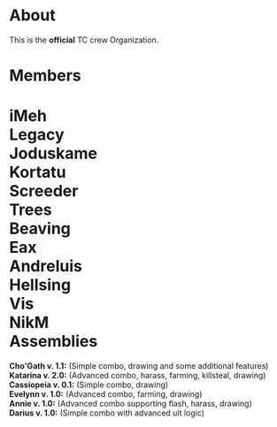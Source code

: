 About
============
This is the <b>official</b> TC crew Organization.

Members
============
<b>iMeh</b>
<br><b>Legacy</b>
<br><b>Joduskame</b>
<br><b>Kortatu</b>
<br><b>Screeder</b>
<br><b>Trees</b>
<br><b>Beaving</b>
<br><b>Eax</b>
<br><b>Andreluis</b>
<br><b>Hellsing</b>
<br><b>Vis</b>
<br><b>NikM</b>
<br>
Assemblies
============
<b>Cho'Gath v. 1.1:</b> (Simple combo, drawing and some additional features)
<br><b>Katarina v. 2.0:</b> (Advanced combo, harass, farming, killsteal, drawing)
<br><b>Cassiopeia v. 0.1:</b> (Simple combo, drawing)
<br><b>Evelynn v. 1.0:</b> (Advanced combo, farming, drawing)
<br><b>Annie v. 1.0:</b> (Advanced combo supporting flash, harass, drawing)
<br><b>Darius v. 1.0:</b> (Simple combo with advanced ult logic)
